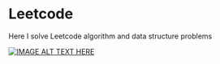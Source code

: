 # Leetcode
Here I solve Leetcode algorithm and data structure problems


[![IMAGE ALT TEXT HERE](https://img.youtube.com/vi/iG86s0_2aPQ/0.jpg)](https://www.youtube.com/watch?v=iG86s0_2aPQ)
